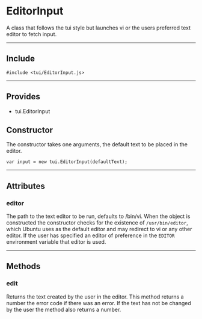 # EditorInput

A class that follows the tui style but launches vi or the users preferred text editor to fetch input.

----------------------------

## Include

`#include <tui/EditorInput.js>`

-----------------------

## Provides

* tui.EditorInput

## Constructor

The constructor takes one arguments, the default text to be placed in the editor.

    var input = new tui.EditorInput(defaultText);

-----------------------

## Attributes

### editor

The path to the text editor to be run, defaults to /bin/vi.
When the object is constructed the constructor checks for the existence of `/usr/bin/editor`, which Ubuntu uses as the default editor and may redirect to vi or any other editor.
If the user has specified an editor of preference in the `EDITOR` environment variable that editor is used.


-----------------------

## Methods

### edit

Returns the text created by the user in the editor.  This method returns a number the error code if there was an error.  If the text has not be changed by the user the method also returns a number.

